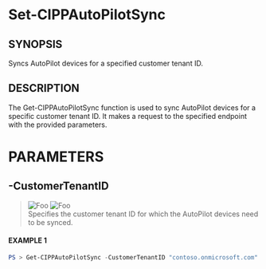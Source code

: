 # Set-CIPPAutoPilotSync
## SYNOPSIS
Syncs AutoPilot devices for a specified customer tenant ID.
## DESCRIPTION
The Get-CIPPAutoPilotSync function is used to sync AutoPilot devices for a specific customer tenant ID. It makes a request to the specified endpoint with the provided parameters.
# PARAMETERS

## **-CustomerTenantID**
> ![Foo](https://img.shields.io/badge/Type-String-Blue?) ![Foo](https://img.shields.io/badge/Mandatory-TRUE-Red?) \
Specifies the customer tenant ID for which the AutoPilot devices need to be synced.

 #### EXAMPLE 1
```powershell
PS > Get-CIPPAutoPilotSync -CustomerTenantID "contoso.onmicrosoft.com"
```

